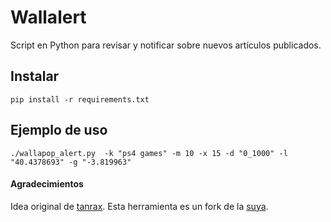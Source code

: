 # Wallalert

Script en Python para revisar y notificar sobre nuevos artículos publicados.

## Instalar

`pip install -r requirements.txt`

## Ejemplo de uso

`./wallapop_alert.py  -k "ps4 games" -m 10 -x 15 -d "0_1000" -l "40.4378693" -g "-3.819963"`

#### Agradecimientos
Idea original de [tanrax](https://github.com/tanrax). Esta herramienta es un fork de la [suya](https://github.com/tanrax/wallapop-alert).
